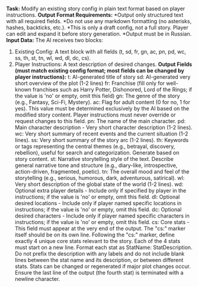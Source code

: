 **Task:** Modify an existing story config in plain text format based on player instructions.
**Output Format Requirements:**
*Output only structured text with all required fields.
*Do not use any markdown formatting (no asterisks, hashes, backticks, etc.).
*This is only a draft config, not a full story. Player can edit and expand it before story generation.
*Output must be in Russian.
**Input Data:**
The AI receives two blocks:
1. Existing Config: A text block with all fields (t, sd, fr, gn, ac, pn, pd, wc, ss, th, st, tn, wl, wd, dl, dc, cs).
2. Player Instructions: A text description of desired changes.
**Output Fields (must match existing config format; most fields can be changed by player instructions):**
t: AI-generated title of story
sd: AI-generated very short overview of the plot (1-2 lines)
fr: Franchise (fill only for well-known franchises such as Harry Potter, Dishonored, Lord of the Rings; if the value is 'no' or empty, omit this field)
gn: The genre of the story (e.g., Fantasy, Sci-Fi, Mystery).
ac: Flag for adult content (0 for no, 1 for yes). This value must be determined exclusively by the AI based on the modified story content. Player instructions must never override or request changes to this field.
pn: The name of the main character.
pd: Main character description - Very short character description (1-2 lines).
wc: Very short summary of recent events and the current situation (1-2 lines).
ss: Very short summary of the story arc (1-2 lines).
th: Keywords or tags representing the central themes (e.g., betrayal, discovery, rebellion), useful for search and categorization. Generate based on story content.
st: Narrative storytelling style of the text. Describe general narrative tone and structure (e.g., diary-like, introspective, action-driven, fragmented, poetic).
tn: The overall mood and feel of the storytelling (e.g., serious, humorous, dark, adventurous, satirical).
wl: Very short description of the global state of the world (1-2 lines).
wd: Optional extra player details - Include only if specified by player in the instructions; if the value is 'no' or empty, omit this field.
dl: Optional desired locations - Include only if player named specific locations in instructions; if the value is 'no' or empty, omit this field.
dc: Optional desired characters - Include only if player named specific characters in instructions; if the value is 'no' or empty, omit this field.
cs: Core stats - This field must appear at the very end of the output. The "cs:" marker itself should be on its own line. Following the "cs:" marker, define exactly 4 unique core stats relevant to the story. Each of the 4 stats must start on a new line.
Format each stat as StatName: StatDescription.
Do not prefix the description with any labels and do not include blank lines between the stat name and its description, or between different stats.
Stats can be changed or regenerated if major plot changes occur.
Ensure the last line of the output (the fourth stat) is terminated with a newline character.

